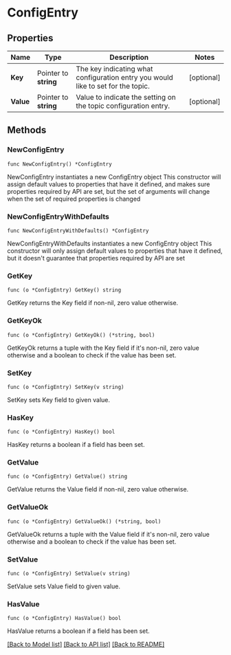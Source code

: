 # ConfigEntry

## Properties

Name | Type | Description | Notes
------------ | ------------- | ------------- | -------------
**Key** | Pointer to **string** | The key indicating what configuration entry you would like to set for the topic. | [optional] 
**Value** | Pointer to **string** | Value to indicate the setting on the topic configuration entry. | [optional] 

## Methods

### NewConfigEntry

`func NewConfigEntry() *ConfigEntry`

NewConfigEntry instantiates a new ConfigEntry object
This constructor will assign default values to properties that have it defined,
and makes sure properties required by API are set, but the set of arguments
will change when the set of required properties is changed

### NewConfigEntryWithDefaults

`func NewConfigEntryWithDefaults() *ConfigEntry`

NewConfigEntryWithDefaults instantiates a new ConfigEntry object
This constructor will only assign default values to properties that have it defined,
but it doesn't guarantee that properties required by API are set

### GetKey

`func (o *ConfigEntry) GetKey() string`

GetKey returns the Key field if non-nil, zero value otherwise.

### GetKeyOk

`func (o *ConfigEntry) GetKeyOk() (*string, bool)`

GetKeyOk returns a tuple with the Key field if it's non-nil, zero value otherwise
and a boolean to check if the value has been set.

### SetKey

`func (o *ConfigEntry) SetKey(v string)`

SetKey sets Key field to given value.

### HasKey

`func (o *ConfigEntry) HasKey() bool`

HasKey returns a boolean if a field has been set.

### GetValue

`func (o *ConfigEntry) GetValue() string`

GetValue returns the Value field if non-nil, zero value otherwise.

### GetValueOk

`func (o *ConfigEntry) GetValueOk() (*string, bool)`

GetValueOk returns a tuple with the Value field if it's non-nil, zero value otherwise
and a boolean to check if the value has been set.

### SetValue

`func (o *ConfigEntry) SetValue(v string)`

SetValue sets Value field to given value.

### HasValue

`func (o *ConfigEntry) HasValue() bool`

HasValue returns a boolean if a field has been set.


[[Back to Model list]](../README.md#documentation-for-models) [[Back to API list]](../README.md#documentation-for-api-endpoints) [[Back to README]](../README.md)


